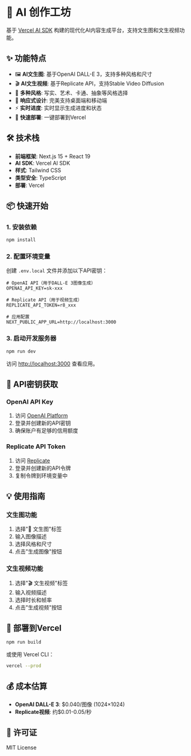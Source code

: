 # 🎨 AI 创作工坊

基于 [Vercel AI SDK](https://github.com/vercel/ai) 构建的现代化AI内容生成平台，支持文生图和文生视频功能。

## ✨ 功能特点

- 🖼️ **AI文生图**: 基于OpenAI DALL-E 3，支持多种风格和尺寸
- 🎬 **AI文生视频**: 基于Replicate API，支持Stable Video Diffusion
- 🎨 **多种风格**: 写实、艺术、卡通、抽象等风格选择
- 📱 **响应式设计**: 完美支持桌面端和移动端
- ⚡ **实时进度**: 实时显示生成进度和状态
- 🚀 **快速部署**: 一键部署到Vercel

## 🛠️ 技术栈

- **前端框架**: Next.js 15 + React 19
- **AI SDK**: Vercel AI SDK
- **样式**: Tailwind CSS
- **类型安全**: TypeScript
- **部署**: Vercel

## 📦 快速开始

### 1. 安装依赖
```bash
npm install
```

### 2. 配置环境变量
创建 `.env.local` 文件并添加以下API密钥：

```env
# OpenAI API（用于DALL-E 3图像生成）
OPENAI_API_KEY=sk-xxx

# Replicate API（用于视频生成）
REPLICATE_API_TOKEN=r8_xxx

# 应用配置
NEXT_PUBLIC_APP_URL=http://localhost:3000
```

### 3. 启动开发服务器
```bash
npm run dev
```

访问 [http://localhost:3000](http://localhost:3000) 查看应用。

## 🔑 API密钥获取

### OpenAI API Key
1. 访问 [OpenAI Platform](https://platform.openai.com/api-keys)
2. 登录并创建新的API密钥
3. 确保账户有足够的信用额度

### Replicate API Token
1. 访问 [Replicate](https://replicate.com/account/api-tokens)
2. 登录并创建新的API令牌
3. 复制令牌到环境变量中

## 💡 使用指南

### 文生图功能
1. 选择"📸 文生图"标签
2. 输入图像描述
3. 选择风格和尺寸
4. 点击"生成图像"按钮

### 文生视频功能
1. 选择"🎬 文生视频"标签
2. 输入视频描述
3. 选择时长和帧率
4. 点击"生成视频"按钮

## 🚀 部署到Vercel

```bash
npm run build
```

或使用 Vercel CLI：
```bash
vercel --prod
```

## 💰 成本估算

- **OpenAI DALL-E 3**: $0.040/图像 (1024×1024)
- **Replicate视频**: 约$0.01-0.05/秒

## 📄 许可证

MIT License

